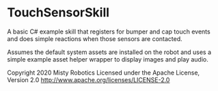 # TouchSensorSkill

A basic C# example skill that registers for bumper and cap touch events and does simple reactions when those sensors are contacted.

Assumes the default system assets are installed on the robot and uses a simple example asset helper wrapper to display images and play audio.

Copyright 2020 Misty Robotics
Licensed under the Apache License, Version 2.0
http://www.apache.org/licenses/LICENSE-2.0